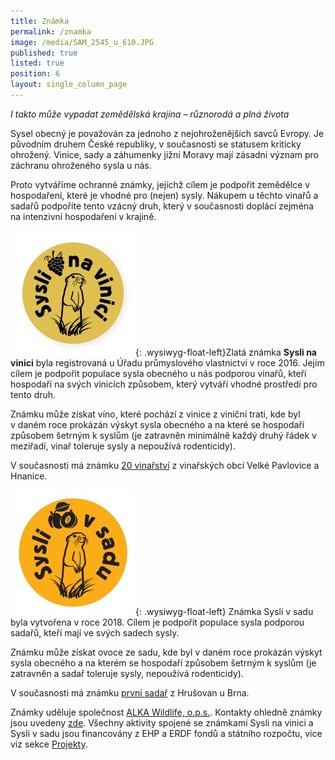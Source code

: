 ```yaml
---
title: Známka
permalink: /znamka
image: /media/SAM_2545_u_610.JPG
published: true
listed: true
position: 6
layout: single_column_page
---
```

_I takto může vypadat zemědělská krajina – různorodá a plná života_

Sysel obecný je považován za jednoho z nejohroženějších savců Evropy. Je
původním druhem České republiky, v současnosti se statusem kriticky
ohrožený. Vinice, sady a záhumenky jižní Moravy mají zásadní význam pro záchranu
ohroženého sysla u nás.

Proto vytváříme ochranné známky, jejíchž cílem je podpořit zemědělce v hospodaření, které je vhodné pro (nejen) sysly. Nákupem u těchto vinařů a sadařů podpoříte tento vzácný druh, který
 v současnosti doplácí zejména na intenzivní hospodaření v krajině.

![](/media/logo_Syslinavinici_zc_m.jpg){: .wysiwyg-float-left}Zlatá známka **Sysli na vinici** byla registrovaná u Úřadu průmyslového vlastnictví v roce 2016. Jejím cílem je podpořit populace sysla obecného u nás podporou vinařů, kteří hospodaří na svých vinicích způsobem, který vytváří vhodné prostředí pro tento druh.

Známku může získat víno, které pochází z vinice z viniční trati, kde byl v daném roce prokázán výskyt sysla obecného a na které se hospodaří způsobem šetrným k syslům (je zatravněn minimálně každý druhý řádek v meziřadí, vinař toleruje sysly a nepoužívá rodenticidy).

V současnosti má známku [20 vinařství](/znamka/nasi-vinari) z vinařských obcí Velké Pavlovice a Hnanice.



![](/media/sysli-v-sadu_200.jpg){: .wysiwyg-float-left} Známka Sysli v sadu byla vytvořena v roce 2018. Cílem je podpořit populace sysla podporou sadařů, kteří mají ve svých sadech sysly. 

Známku může získat ovoce ze sadu, kde byl v daném roce prokázán výskyt sysla obecného a na kterém se hospodaří způsobem šetrným k syslům (je zatravněn  a sadař toleruje sysly, nepoužívá rodenticidy).

V současnosti má známku [první sadař](/znamka/nasi-sadari) z Hrušovan u Brna.



Známky uděluje společnost [ALKA Wildlife, o.p.s.](http://www.alkawildlife.eu). Kontakty ohledně známky jsou uvedeny [zde](/o-nas/kontakty). Všechny aktivity spojené se známkami Sysli na vinici a Sysli v sadu jsou financovány z EHP a ERDF fondů a státního rozpočtu, více viz sekce [Projekty](/o-nas/projekty).
